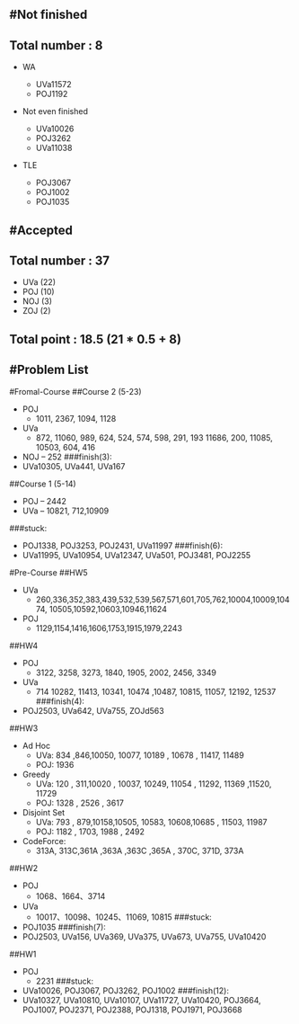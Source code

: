 #Not finished
---------------------------------------
## Total number : 8

- WA
    - UVa11572
    - POJ1192

- Not even finished
    - UVa10026
    - POJ3262
    - UVa11038

- TLE
    - POJ3067
    - POJ1002
    - POJ1035


#Accepted
---------------------------------------
## Total number : 37
- UVa (22)
- POJ (10)
- NOJ (3)
- ZOJ (2)

## Total point : 18.5 (21 * 0.5 + 8)


#Problem List
---------------------------------------
#Fromal-Course
##Course 2 (5-23)
- POJ
    - 1011,     2367, 1094, 1128
- UVa
    - 872, 11060, 989, 624, 524, 574, 598, 291, 193    11686, 200, 11085, 10503, 604, 416
- NOJ
    – 252
###finish(3):
- UVa10305, UVa441, UVa167


##Course 1 (5-14)
- POJ
    – 2442
- UVa
    – 10821,    712,10909

###stuck:
- POJ1338, POJ3253, POJ2431, UVa11997
###finish(6):
- UVa11995, UVa10954, UVa12347, UVa501, POJ3481, POJ2255




#Pre-Course
##HW5
- UVa
    - 260,336,352,383,439,532,539,567,571,601,705,762,10004,10009,10474, 10505,10592,10603,10946,11624
- POJ
    - 1129,1154,1416,1606,1753,1915,1979,2243

##HW4
- POJ
    - 3122, 3258, 3273,    1840, 1905, 2002, 2456, 3349
- UVa
    - 714 10282, 11413,     10341, 10474 ,10487, 10815, 11057, 12192, 12537
###finish(4):
- POJ2503, UVa642, UVa755, ZOJd563

##HW3
- Ad Hoc
    - UVa: 834 ,846,10050, 10077, 10189 , 10678 , 11417, 11489
    - POJ: 1936
- Greedy
    - UVa: 120 , 311,10020 , 10037, 10249, 11054 , 11292, 11369 ,11520, 11729
    - POJ: 1328 , 2526 , 3617
- Disjoint Set
    - UVa: 793 , 879,10158,10505, 10583, 10608,10685 , 11503, 11987
    - POJ: 1182 , 1703, 1988 , 2492
- CodeForce:
    - 313A, 313C,361A ,363A ,363C ,365A , 370C, 371D, 373A

##HW2
- POJ
    - 1068、1664、3714
- UVa
    - 10017、10098、10245、11069, 10815
###stuck:
- POJ1035
###finish(7):
- POJ2503, UVa156, UVa369, UVa375, UVa673, UVa755, UVa10420

##HW1
- POJ
    - 2231
###stuck:
- UVa10026, POJ3067, POJ3262, POJ1002
###finish(12):
- UVa10327, UVa10810, UVa10107, UVa11727, UVa10420, POJ3664, POJ1007, POJ2371, POJ2388, POJ1318, POJ1971, POJ3668
